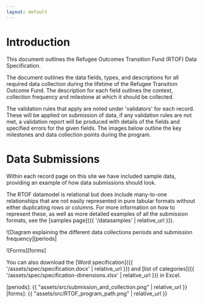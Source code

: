 ```yaml
---
layout: default
---
```

# Introduction

This document outlines the Refugee Outcomes Transition Fund (RTOF) Data Specification.

The document outlines the data fields, types, and descriptions for all required data collection during the lifetime of the Refugee Transition Outcome Fund. The description for each field outlines the context, collection frequency and milestone at which it should be collected.

The validation rules that apply are noted under 'validators' for each record. These will be applied on submission of data, if any validation rules are not met, a validation report will be produced with details of the fields and specified errors for the given fields. The images below outline the key milestones and data collection points during the program.

# Data Submissions

Within each record page on this site we have included sample data, providing an example of how data submissions should look. 

The RTOF datamodel is relational but does include many-to-one relationships that are not easily represented 
in pure tabular formats without either duplicating rows or columns. For more information on how to represent 
these, as well as more detailed examples of all the submission formats, see the 
[samples page]({{ '/datasamples' | relative_url }}).

![Diagram explaining the different data collections periods and submission frequency][periods]

![Forms][forms]

You can also download the [Word specification]({{ '/assets/spec/specification.docx' | relative_url }}) and
[list of categories]({{ '/assets/spec/specification-dimensions.xlsx' | relative_url }}) in Excel.

[periods]: {{ "assets/src/submission_and_collection.png" | relative_url }}
[forms]: {{ "assets/src/RTOF_program_path.png" | relative_url }}